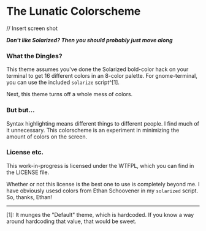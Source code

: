 # The Lunatic Colorscheme

// Insert screen shot

***Don't like Solarized? Then you should probably just move along***

### What the Dingles?

This theme assumes you've done the Solarized bold-color hack on your terminal to
get 16 different colors in an 8-color palette. For gnome-terminal, you can use
the included `solarize` script^[1].

Next, this theme turns off a whole mess of colors.

### But but...

Syntax highlighting means different things to different people. I find much of
it unnecessary. This colorscheme is an experiment in minimizing the amount of
colors on the screen.

### License etc.

This work-in-progress is licensed under the WTFPL, which you can find in the
LICENSE file.

Whether or not this license is the best one to use is completely beyond me. I
have obviously usesd colors from Ethan Schoovener in my `solarized` script.  So,
thanks, Ethan!

---

[1]: It munges the "Default" theme, which is hardcoded. If you know a way around
hardcoding that value, that would be sweet.

